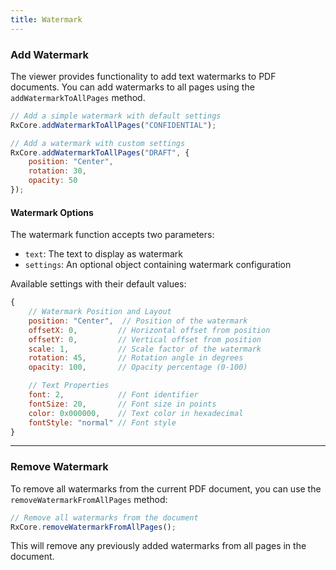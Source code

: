 ```yaml
---
title: Watermark
---
```


### Add Watermark

The viewer provides functionality to add text watermarks to PDF documents. You can add watermarks to all pages using the `addWatermarkToAllPages` method.

```javascript
// Add a simple watermark with default settings
RxCore.addWatermarkToAllPages("CONFIDENTIAL");

// Add a watermark with custom settings
RxCore.addWatermarkToAllPages("DRAFT", {
    position: "Center",
    rotation: 30,
    opacity: 50
});
```

#### Watermark Options

The watermark function accepts two parameters:
- `text`: The text to display as watermark
- `settings`: An optional object containing watermark configuration

Available settings with their default values:

```javascript
{
    // Watermark Position and Layout
    position: "Center",  // Position of the watermark
    offsetX: 0,         // Horizontal offset from position
    offsetY: 0,         // Vertical offset from position
    scale: 1,           // Scale factor of the watermark
    rotation: 45,       // Rotation angle in degrees
    opacity: 100,       // Opacity percentage (0-100)

    // Text Properties
    font: 2,            // Font identifier
    fontSize: 20,       // Font size in points
    color: 0x000000,    // Text color in hexadecimal
    fontStyle: "normal" // Font style
}
```

---

### Remove Watermark

To remove all watermarks from the current PDF document, you can use the `removeWatermarkFromAllPages` method:

```javascript
// Remove all watermarks from the document
RxCore.removeWatermarkFromAllPages();
```

This will remove any previously added watermarks from all pages in the document.
